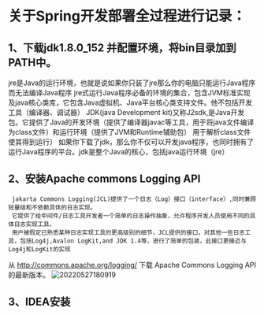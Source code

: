 # 关于Spring开发部署全过程进行记录：
## 1、下载jdk1.8.0_152 并配置环境，将bin目录加到PATH中。
jre是Java的运行环境，也就是说如果你只装了jre那么你的电脑只能运行Java程序而无法编译Java程序
jre式运行Java程序必备的环境的集合，包含JVM标准实现及java核心类库，它包含Java虚拟机、Java平台核心类支持文件。他不包括开发工具（编译器、调试器）
JDK(java Development kit)又称J2sdk,是Java开发包。它提供了Java的开发环境（提供了编译器javac等工具，用于将java文件编译为class文件）和运行环境（提供了JVM和Runtime辅助包）
用于解析class文件使其得到运行）
如果你下载了jdk，那么你不仅可以开发java程序，也同时拥有了运行Java程序的平台。jdk是整个Java的核心，包括java运行环境（jre）
## 2、安装Apache commons Logging API
     jakarta Commons Logging(JCL)提供了一个日志（Log）接口（interface）,同时兼顾轻量级和不依赖具体的日志实现。
     它提供了给中间件/日志工具开发者一个简单的日志操作抽象，允许程序开发人员使用不同的具体日志实现工具。
     用户被假定已熟悉某种日志实现工具的更高级别的细节，JCL提供的接口，对其他一些日志工具，包括Log4j,Avalon LogKit,and JDK 1.4等，进行了简单的包装，此接口更接近与Log4j和LogKit的实现
从 http://commons.apache.org/logging/ 下载 Apache Commons Logging API 的最新版本。
![20220527180919](https://user-images.githubusercontent.com/65841055/170679437-e9da5a58-fe89-4a14-be45-b86b8466b167.png)
## 3、IDEA安装
